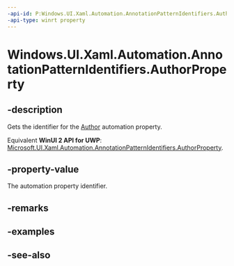 ```yaml
---
-api-id: P:Windows.UI.Xaml.Automation.AnnotationPatternIdentifiers.AuthorProperty
-api-type: winrt property
---
```


<!-- Property syntax
public Windows.UI.Xaml.Automation.AutomationProperty AuthorProperty { get; }
-->

# Windows.UI.Xaml.Automation.AnnotationPatternIdentifiers.AuthorProperty

## -description
Gets the identifier for the [Author](../windows.ui.xaml.automation.provider/iannotationprovider_author.md) automation property.

Equivalent **WinUI 2 API for UWP**: [Microsoft.UI.Xaml.Automation.AnnotationPatternIdentifiers.AuthorProperty](/windows/winui/api/microsoft.ui.xaml.automation.annotationpatternidentifiers.authorproperty).

## -property-value
The automation property identifier.

## -remarks

## -examples

## -see-also
